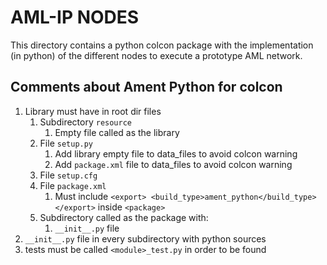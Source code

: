
# AML-IP NODES

This directory contains a python colcon package with the implementation (in python) of the different nodes to
execute a prototype AML network.

## Comments about Ament Python for colcon

1. Library must have in root dir files
    1. Subdirectory `resource`
        1. Empty file called as the library
    1. File `setup.py`
        1. Add library empty file to data_files to avoid colcon warning
        1. Add `package.xml` file to data_files to avoid colcon warning
    1. File `setup.cfg`
    1. File `package.xml`
        1. Must include `<export> <build_type>ament_python</build_type> </export>` inside `<package>`
    1. Subdirectory called as the package with:
        1. `__init__.py` file
1. `__init__.py` file in every subdirectory with python sources
1. tests must be called `<module>_test.py` in order to be found
